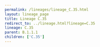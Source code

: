 ```yaml
---
permalink: /lineages/lineage_C.35.html
layout: lineage_page
title: Lineage C.35
redirect_to: ../lineage.html?lineage=C.35
lineage: C.35
parent: B.1.1.1
children: ['C.35']
---
```

